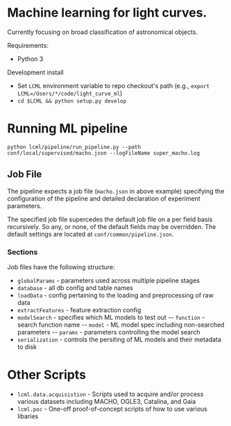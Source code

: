 # Machine learning for light curves. 
Currently focusing on broad classification of astronomical objects.

Requirements:
- Python 3

Development install
- Set `LCML` environment variable to repo checkout's path 
(e.g., `export LCML=/Users/*/code/light_curve_ml`)
- `cd $LCML && python setup.py develop`

# Running ML pipeline
`python lcml/pipeline/run_pipeline.py --path conf/local/supervised/macho.json
--logFileName super_macho.log`

## Job File
The pipeline expects a job file (`macho.json` in above example) specifying the 
configuration of the pipeline and detailed declaration of experiment parameters.

The specified job file supercedes the default job file on a per field basis recursively. 
So any, or none, of the default fields may be overridden. The default settings are located
 at `conf/common/pipeline.json`. 
 
### Sections
Job files have the following structure:
- `globalParams` - parameters used across multiple pipeline stages
- `database` - all db config and table names
- `loadData` - config pertaining to the loading and preprocessing of raw data
- `extractFeatures` - feature extraction config
- `modelSearch` - specifies which ML models to test out
-- `function` - search function name
-- `model` - ML model spec including non-searched parameters
-- `params` - parameters controlling the model search
- `serialization` - controls the persiting of ML models and their metadata to disk

# Other Scripts
- `lcml.data.acquisistion` - Scripts used to acquire and/or process various datasets including MACHO, OGLE3, Catalina, and Gaia
- `lcml.poc` - One-off proof-of-concept scripts of how to use various libaries
